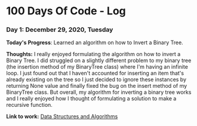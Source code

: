 # 100 Days Of Code - Log

### Day 1: December 29, 2020, Tuesday

**Today's Progress**: Learned an algorithm on how to Invert a Binary Tree.

**Thoughts:** I really enjoyed formulating the algorithm on how to invert a Binary Tree. I did struggled on a slightly different problem to my binary tree (the insertion method of my BinaryTree class) where I'm having an infinite loop. I just found out that I haven't accounted for inserting an item that's already existing on the tree so I just decided to ignore these instances by returning None value and finally fixed the bug on the insert method of my BinaryTree class. But overall, my algorithm for inverting a binary tree works and I really enjoyed how I thought of formulating a solution to make a recursive function.

**Link to work:** [Data Structures and Algorithms](https://github.com/menard19/data-structures-and-algorithms/blob/main/data_structures.py)

